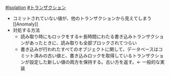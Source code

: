 [#Isolation](Isolation.md) [#トランザクション](トランザクション)
- コミットされていない値が、他のトランザクションから見えてしまう[[Anomaly]]
- 対処する方法
	- 読み取り時にもロックをする←長時間にわたる書き込みトランザクションがあったときに、読み取りも全部ブロックされてつらい
	- 書き込みが行われたすべてのオブジェクトに関して、データベースはコミット済みの古い値と、書き込みロックを取得しているトランザクションが設定した新しい値の両方を保持する。古い方を返す。← 一般的な実装
